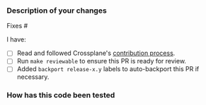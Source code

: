 <!--
Thank you for helping to improve Crossplane!

Please read through https://git.io/fj2m9 if this is your first time opening a
Crossplane pull request. Find us in https://slack.crossplane.io/messages/dev if
you need any help contributing.
-->

### Description of your changes

<!--
Briefly describe what this pull request does. Be sure to direct your reviewers'
attention to anything that needs special consideration.

We love pull requests that resolve an open Crossplane issue. If yours does, you
can uncomment the below line to indicate which issue your PR fixes, for example
"Fixes #500":

-->
Fixes #

I have:

- [ ] Read and followed Crossplane's [contribution process].
- [ ] Run `make reviewable` to ensure this PR is ready for review.
- [ ] Added `backport release-x.y` labels to auto-backport this PR if necessary.

### How has this code been tested

<!--
Before reviewers can be confident in the correctness of this pull request, it
needs to tested and shown to be correct. Briefly describe the testing that has
already been done or which is planned for this change.
-->

[contribution process]: https://git.io/fj2m9
